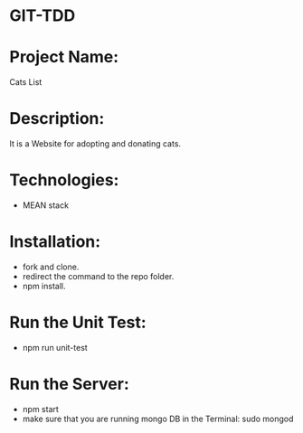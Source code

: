 # GIT-TDD
# Project Name:
  
  Cats List

# Description:  

It is a Website for adopting and donating cats.

# Technologies:

- MEAN stack 

# Installation:

- fork and clone.
- redirect the command to the repo folder.  
- npm install.

# Run the Unit Test:

- npm run unit-test

# Run the Server:

- npm start
- make sure that you are running mongo DB in the Terminal:
  sudo mongod

